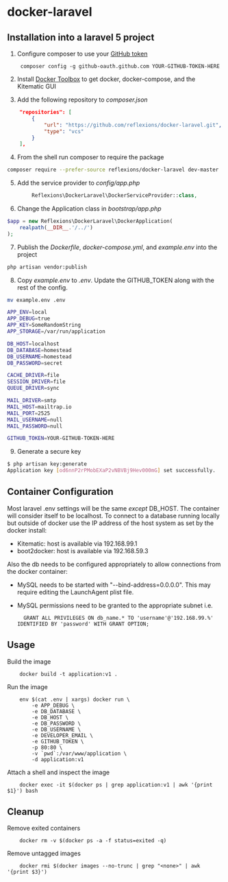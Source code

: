 # docker-laravel

## Installation into a laravel 5 project

1. Configure composer to use your [GitHub token](https://github.com/settings/tokens/new)

        composer config -g github-oauth.github.com YOUR-GITHUB-TOKEN-HERE

2. Install [Docker Toolbox](https://www.docker.com/docker-toolbox) to get docker, docker-compose, and the Kitematic GUI

3. Add the following repository to _composer.json_

```json
    "repositories": [
        {
            "url": "https://github.com/reflexions/docker-laravel.git",
            "type": "vcs"
        }
    ],
```

4. From the shell run composer to require the package

```bash
composer require --prefer-source reflexions/docker-laravel dev-master
```

5. Add the service provider to _config/app.php_

```php
        Reflexions\DockerLaravel\DockerServiceProvider::class,
```

6. Change the Application class in _bootstrap/app.php_

```php
$app = new Reflexions\DockerLaravel\DockerApplication(
    realpath(__DIR__.'/../')
);
```

7. Publish the _Dockerfile_, _docker-compose.yml_, and _example.env_ into the project

```bash
php artisan vendor:publish
```

8. Copy _example.env_ to _.env_.  Update the GITHUB_TOKEN along with the rest of the config.

```bash
mv example.env .env
```

```bash
APP_ENV=local
APP_DEBUG=true
APP_KEY=SomeRandomString
APP_STORAGE=/var/run/application

DB_HOST=localhost
DB_DATABASE=homestead
DB_USERNAME=homestead
DB_PASSWORD=secret

CACHE_DRIVER=file
SESSION_DRIVER=file
QUEUE_DRIVER=sync

MAIL_DRIVER=smtp
MAIL_HOST=mailtrap.io
MAIL_PORT=2525
MAIL_USERNAME=null
MAIL_PASSWORD=null

GITHUB_TOKEN=YOUR-GITHUB-TOKEN-HERE
```

9. Generate a secure key

```bash
$ php artisan key:generate
Application key [od6nnP2rPMobEXaP2vNBVBj9Hev000mG] set successfully.
```

## Container Configuration

Most laravel .env settings will be the same *except* DB_HOST.  The container will consider itself to be localhost.  To connect to a database running locally but outside of docker use the IP address of the host system as set by the docker install:

* Kitematic: host is available via 192.168.99.1
* boot2docker: host is available via 192.168.59.3

Also the db needs to be configured appropriately to allow connections from the docker container:

* MySQL needs to be started with "--bind-address=0.0.0.0".  This may require editing the LaunchAgent plist file.
* MySQL permissions need to be granted to the appropriate subnet i.e. 

        GRANT ALL PRIVILEGES ON db_name.* TO 'username'@'192.168.99.%' IDENTIFIED BY 'password' WITH GRANT OPTION;

## Usage

Build the image

        docker build -t application:v1 .

Run the image

        env $(cat .env | xargs) docker run \
            -e APP_DEBUG \
            -e DB_DATABASE \
            -e DB_HOST \
            -e DB_PASSWORD \
            -e DB_USERNAME \
            -e DEVELOPER_EMAIL \
            -e GITHUB_TOKEN \
            -p 80:80 \
            -v `pwd`:/var/www/application \
            -d application:v1

Attach a shell and inspect the image

        docker exec -it $(docker ps | grep application:v1 | awk '{print $1}') bash

## Cleanup

Remove exited containers

        docker rm -v $(docker ps -a -f status=exited -q)

Remove untagged images

        docker rmi $(docker images --no-trunc | grep "<none>" | awk '{print $3}')
